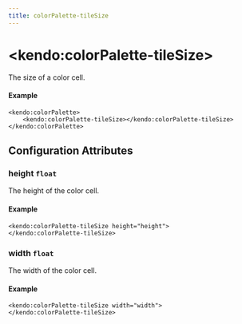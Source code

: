 ```yaml
---
title: colorPalette-tileSize
---
```


# \<kendo:colorPalette-tileSize\>

The size of a color cell.

#### Example
    <kendo:colorPalette>
        <kendo:colorPalette-tileSize></kendo:colorPalette-tileSize>
    </kendo:colorPalette>

## Configuration Attributes

### height `float`

The height of the color cell.

#### Example
    <kendo:colorPalette-tileSize height="height">
    </kendo:colorPalette-tileSize>

### width `float`

The width of the color cell.

#### Example
    <kendo:colorPalette-tileSize width="width">
    </kendo:colorPalette-tileSize>

